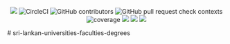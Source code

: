 <p align="center">
<img src="https://img.shields.io/badge/version-1.0.0-green">
<img alt="CircleCI" src="https://img.shields.io/circleci/build/github/dinushchathurya/sri-lankan-universities-faculties-degrees/master">
<img alt="GitHub contributors" src="https://img.shields.io/github/contributors/dinushchathurya/sri-lankan-universities-faculties-degrees">
<img alt="GitHub pull request check contexts" src="https://img.shields.io/github/status/contexts/pulls/dinushchathurya/sri-lankan-universities-faculties-degrees/1">
<img src="https://img.shields.io/coveralls/github/badges/shields" alt="coverage">
<img src="https://img.shields.io/badge/downloads-1k%2Fmonth-brightgreen">
<img src="https://img.shields.io/badge/rating-★★★★☆-brightgreen">
<img src="https://img.shields.io/badge/uptime-100%25-brightgreen">
</p>
# sri-lankan-universities-faculties-degrees